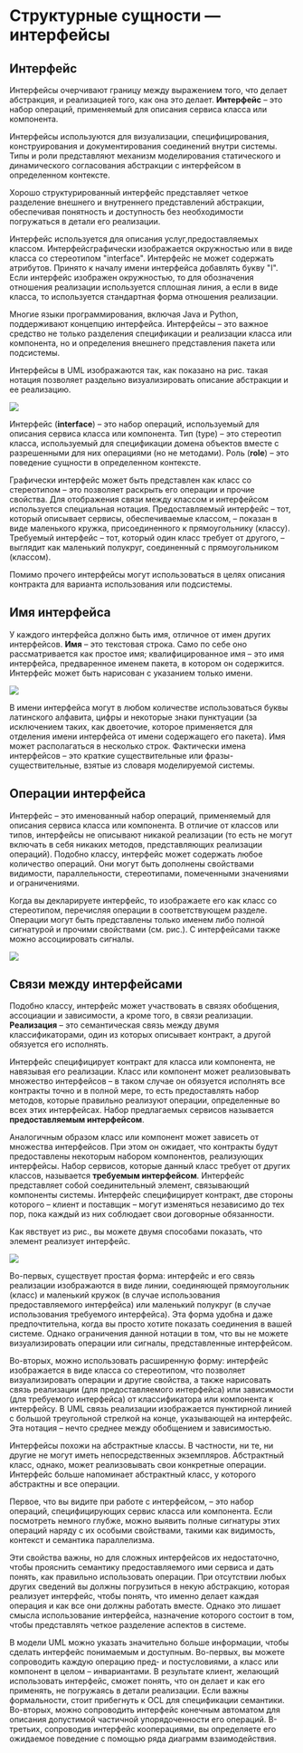 # Структурные сущности — интерфейсы

## Интерфейс 
Интерфейсы очерчивают границу между выражением того, что делает абстракция, и реализацией того, как она это делает. **Интерфейс** – это набор операций, применяемый для описания сервиса класса или компонента.

Интерфейсы используются для визуализации, специфицирования, конструирования и документирования соединений внутри системы. Типы и роли представляют механизм моделирования статического и динамического согласования абстракции с интерфейсом в определенном контексте.

Хорошо структурированный интерфейс представляет четкое разделение внешнего и внутреннего представлений абстракции, обеспечивая понятность и доступность без необходимости погружаться в детали его реализации.

Интерфейс используется для описания услуг,предоставляемых классом. Интерфейсграфически изображается окружностью или в виде класса со стереотипом "interface". Интерфейс не может содержать атрибутов. Принято к началу имени интерфейса добавлять букву "I". Если интерфейс изображен окружностью, то для обозначения отношения реализации используется сплошная линия, а если в виде класса, то используется стандартная форма отношения реализации.

Многие языки программирования, включая Java и Python, поддерживают концепцию интерфейса. Интерфейсы – это важное средство не только разделения спецификации и реализации класса или компонента, но и определения внешнего представления пакета или подсистемы.

Интерфейсы в UML изображаются так, как показано на рис. такая нотация позволяет раздельно визуализировать описание абстракции и ее реализацию.

![](/assets/diagram-class/realesationInterface.png)

Интерфейс (**interface**) – это набор операций, используемый для описания сервиса класса или компонента. Тип (type) – это стереотип класса, используемый для спецификации домена объектов вместе с разрешенными для них операциями (но не методами). Роль (**role**) – это поведение сущности в определенном контексте.

Графически интерфейс может быть представлен как класс со стереотипом – это позволяет раскрыть его операции и прочие свойства. Для отображения связи между классом и интерфейсом используется специальная нотация. Предоставляемый интерфейс – тот, который описывает сервисы, обеспечиваемые классом, – показан в виде маленького кружка, присоединенного к прямоугольнику (классу). Требуемый интерфейс – тот, который один класс требует от другого, – выглядит как маленький полукруг, соединенный с прямоугольником (классом).

Помимо прочего интерфейсы могут использоваться в целях описания контракта для варианта использования или подсистемы.

## Имя интерфейса

У каждого интерфейса должно быть имя, отличное от имен других интерфейсов. **Имя** – это текстовая строка. Само по себе оно рассматривается как простое имя; квалифицированное имя – это имя интерфейса, предваренное именем пакета, в котором он содержится. Интерфейс может быть нарисован с указанием только имени.

![](/assets/diagram-class/namingInterface.png)

В имени интерфейса могут в любом количестве использоваться буквы латинского алфавита, цифры и некоторые знаки пунктуации (за исключением таких, как двоеточие, которое применяется для отделения имени интерфейса от имени содержащего его пакета). Имя может располагаться в несколько строк. Фактически имена интерфейсов – это краткие существительные или фразы-существительные, взятые из словаря моделируемой системы.

## Операции интерфейса

Интерфейс – это именованный набор операций, применяемый для описания сервиса класса или компонента. В отличие от классов или типов, интерфейсы не описывают никакой реализации (то есть не могут включать в себя никаких методов, представляющих реализации операций). Подобно классу, интерфейс может содержать любое количество операций. Они могут быть дополнены свойствами видимости, параллельности, стереотипами, помеченными значениями и ограничениями.

Когда вы декларируете интерфейс, то изображаете его как класс со стереотипом, перечисляя операции в соответствующем разделе. Операции могут быть представлены только именем либо полной сигнатурой и прочими свойствами (см. рис.). С интерфейсами также можно ассоциировать сигналы.

![](/assets/diagram-class/interface.png)

## Связи между интерфейсами

Подобно классу, интерфейс может участвовать в связях обобщения, ассоциации и зависимости, а кроме того, в связи реализации. **Реализация** – это семантическая связь между двумя классификаторами, один из которых описывает контракт, а другой обязуется его исполнять.

Интерфейс специфицирует контракт для класса или компонента, не навязывая его реализации. Класс или компонент может реализовывать множество интерфейсов – в таком случае он обязуется исполнять все контракты точно и в полной мере, то есть предоставлять набор методов, которые правильно реализуют операции, определенные во всех этих интерфейсах. Набор предлагаемых сервисов называется **предоставляемым интерфейсом**.

Аналогичным образом класс или компонент может зависеть от множества интерфейсов. При этом он ожидает, что контракты будут предоставлены некоторым набором компонентов, реализующих интерфейсы. Набор сервисов, которые данный класс требует от других классов, называется **требуемым интерфейсом**. Интерфейс представляет собой соединительный элемент, связывающий компоненты системы. Интерфейс специфицирует контракт, две стороны которого – клиент и поставщик – могут изменяться независимо до тех пор, пока каждый из них соблюдает свои договорные обязанности.

Как явствует из рис., вы можете двумя способами показать, что элемент реализует интерфейс.

![](/assets/diagram-class/interfaceForExample.png)

Во-первых, существует простая форма: интерфейс и его связь реализации изображаются в виде линии, соединяющей прямоугольник (класс) и маленький кружок (в случае использования предоставляемого интерфейса) или маленький полукруг (в случае использования требуемого интерфейса). Эта форма удобна и даже предпочтительна, когда вы просто хотите показать соединения в вашей системе. Однако ограничения данной нотации в том, что вы не можете визуализировать операции или сигналы, представленные интерфейсом.

Во-вторых, можно использовать расширенную форму: интерфейс изображается в виде класса со стереотипом, что позволяет визуализировать операции и другие свойства, а также нарисовать связь реализации (для предоставляемого интерфейса) или зависимости (для требуемого интерфейса) от классификатора или компонента к интерфейсу. В UML связь реализации изображается пунктирной линией с большой треугольной стрелкой на конце, указывающей на интерфейс. Эта нотация – нечто среднее между обобщением и зависимостью.

Интерфейсы похожи на абстрактные классы. В частности, ни те, ни другие не могут иметь непосредственных экземпляров. Абстрактный класс, однако, может реализовывать свои конкретные операции. Интерфейс больше напоминает абстрактный класс, у которого абстрактны и все операции.

Первое, что вы видите при работе с интерфейсом, – это набор операций, специфицирующих сервис класса или компонента. Если посмотреть немного глубже, можно выявить полные сигнатуры этих операций наряду с их особыми свойствами, такими как видимость, контекст и семантика параллелизма.

Эти свойства важны, но для сложных интерфейсов их недостаточно, чтобы прояснить семантику предоставляемого ими сервиса и дать понять, как правильно использовать операции. При отсутствии любых других сведений вы должны погрузиться в некую абстракцию, которая реализует интерфейс, чтобы понять, что именно делает каждая операция и как все они должны работать вместе. Однако это лишает смысла использование интерфейса, назначение которого состоит в том, чтобы представлять четкое разделение аспектов в системе.

В модели UML можно указать значительно больше информации, чтобы сделать интерфейс понимаемым и доступным. Во-первых, вы можете сопроводить каждую операцию пред- и постусловиями, а класс или компонент в целом – инвариантами. В результате клиент, желающий использовать интерфейс, сможет понять, что он делает и как его применять, не погружаясь в детали реализации. Если важны формальности, стоит прибегнуть к OCL для спецификации семантики. Во-вторых, можно сопроводить интерфейс конечным автоматом для описания допустимой частичной упорядоченности его операций. В-третьих, сопроводив интерфейс кооперациями, вы определяете его ожидаемое поведение с помощью ряда диаграмм взаимодействия.